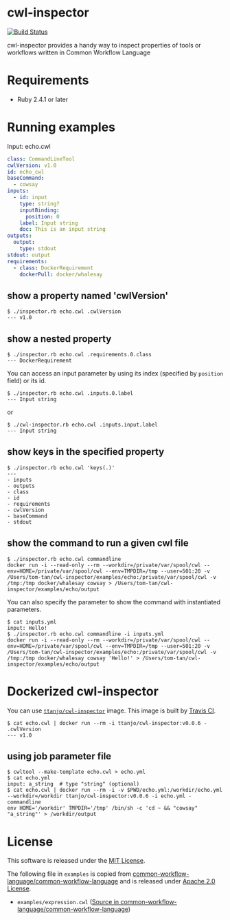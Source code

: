 # cwl-inspector
[![Build Status](https://travis-ci.org/tom-tan/cwl-inspector.svg?branch=master)](https://travis-ci.org/tom-tan/cwl-inspector)

cwl-inspector provides a handy way to inspect properties of tools or workflows written in Common Workflow Language

# Requirements
- Ruby 2.4.1 or later

# Running examples

Input: echo.cwl
```yaml
class: CommandLineTool
cwlVersion: v1.0
id: echo_cwl
baseCommand:
  - cowsay
inputs:
  - id: input
    type: string?
    inputBinding:
      position: 0
    label: Input string
    doc: This is an input string
outputs:
  output:
    type: stdout
stdout: output
requirements:
  - class: DockerRequirement
    dockerPull: docker/whalesay
```

## show a property named 'cwlVersion'
```console
$ ./inspector.rb echo.cwl .cwlVersion
--- v1.0
```

## show a nested property
```console
$ ./inspector.rb echo.cwl .requirements.0.class
--- DockerRequirement
```

You can access an input parameter by using its index (specified by `position` field) or its id.

```console
$ ./inspector.rb echo.cwl .inputs.0.label
--- Input string
```

or

```console
$ ./cwl-inspector.rb echo.cwl .inputs.input.label
--- Input string
```

## show keys in the specified property
```console
$ ./inspector.rb echo.cwl 'keys(.)'
---
- inputs
- outputs
- class
- id
- requirements
- cwlVersion
- baseCommand
- stdout
```

## show the command to run a given cwl file
```console
$ ./inspector.rb echo.cwl commandline
docker run -i --read-only --rm --workdir=/private/var/spool/cwl --env=HOME=/private/var/spool/cwl --env=TMPDIR=/tmp --user=501:20 -v /Users/tom-tan/cwl-inspector/examples/echo:/private/var/spool/cwl -v /tmp:/tmp docker/whalesay cowsay > /Users/tom-tan/cwl-inspector/examples/echo/output
```

You can also specify the parameter to show the command with instantiated parameters.
```console
$ cat inputs.yml
input: Hello!
$ ./inspector.rb echo.cwl commandline -i inputs.yml
docker run -i --read-only --rm --workdir=/private/var/spool/cwl --env=HOME=/private/var/spool/cwl --env=TMPDIR=/tmp --user=501:20 -v /Users/tom-tan/cwl-inspector/examples/echo:/private/var/spool/cwl -v /tmp:/tmp docker/whalesay cowsay 'Hello!' > /Users/tom-tan/cwl-inspector/examples/echo/output
```

# Dockerized cwl-inspector
You can use [`ttanjo/cwl-inspector`](https://hub.docker.com/r/ttanjo/cwl-inspector/) image.
This image is built by [Travis CI](https://travis-ci.org/tom-tan/cwl-inspector).

```console
$ cat echo.cwl | docker run --rm -i ttanjo/cwl-inspector:v0.0.6 - .cwlVersion
--- v1.0
```

## using job parameter file

```console
$ cwltool --make-template echo.cwl > echo.yml
$ cat echo.yml
input: a_string  # type "string" (optional)
$ cat echo.cwl | docker run --rm -i -v $PWD/echo.yml:/workdir/echo.yml --workdir=/workdir ttanjo/cwl-inspector:v0.0.6 -i echo.yml - commandline
env HOME='/workdir' TMPDIR='/tmp' /bin/sh -c 'cd ~ && "cowsay" "a_string"' > /workdir/output
```



# License
This software is released under the [MIT License](https://github.com/tom-tan/cwl-inspector/blob/master/LICENSE).

The following file in `examples` is copied from [common-workflow-language/common-workflow-language](https://github.com/common-workflow-language/common-workflow-language) and is released under [Apache 2.0 License](https://github.com/common-workflow-language/common-workflow-language/blob/master/LICENSE.txt).
- `examples/expression.cwl` ([Source in common-workflow-language/common-workflow-language](https://github.com/common-workflow-language/common-workflow-language/blob/master/v1.0/examples/expression.cwl))

